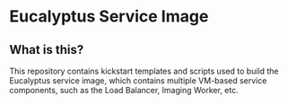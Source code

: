 Eucalyptus Service Image
========================

What is this?
-------------

This repository contains kickstart templates and scripts used to build
the Eucalyptus service image, which contains multiple VM-based service
components, such as the Load Balancer, Imaging Worker, etc.
